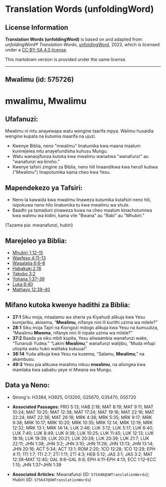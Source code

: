 # Translation Words (unfoldingWord)

## License Information

**Translation Words (unfoldingWord)** is based on and adapted from: _unfoldingWord® Translation Words_, [unfoldingWord](https://unfoldingword.org/utw), 2022, which is licensed under a [CC BY-SA 4.0 license](https://creativecommons.org/licenses/by-sa/4.0/legalcode.en).

This markdown version is provided under the same license.



--------------------------------

## Mwalimu (id: 575726)

mwalimu, Mwalimu
================

Ufafanuzi:
----------

Mwalimu ni mtu anayewapa watu wengine taarifa mpya. Walimu husaidia wengine kupata na kutumia maarifa na ujuzi.

* Kwenye Biblia, neno "mwalimu" linatumika kwa maana maalum kumrejelea mtu anayefundisha kuhusu Mungu.
* Watu wanaojifunza kutoka kwa mwalimu wanaitwa "wanafunzi" au "wanafunzi wa kiroho."
* Kwenye tafsiri zingine za Biblia, neno hili linaandikwa kwa herufi kubwa ("Mwalimu") linapotumika kama cheo kwa Yesu.

Mapendekezo ya Tafsiri:
-----------------------

* Neno la kawaida kwa mwalimu linaweza kutumika kutafsiri neno hili, isipokuwa neno hilo linatumika tu kwa mwalimu wa shule.
* Baadhi ya tamaduni zinaweza kuwa na cheo maalum kinachotumiwa kwa walimu wa kidini, kama vile "Bwana" au "Rabi" au "Mhubiri."

(Tazama pia: mwanafunzi, hubiri)

Marejeleo ya Biblia:
--------------------

* [Mhubiri 1:12–15](https://ref.ly/Eccl1:12-Eccl1:15)
* [Waefeso 4:11–13](https://ref.ly/Eph4:11-Eph4:13)
* [Wagalatia 6:6–8](https://ref.ly/Gal6:6-Gal6:8)
* [Habakuki 2:18](https://ref.ly/Hab2:18)
* [Yakobo 3:2](https://ref.ly/Jas3:2)
* [Yohana 1:37–39](https://ref.ly/John1:37-John1:39)
* [Luka 6:40](https://ref.ly/Luke6:40)
* [Mathayo 12:38–40](https://ref.ly/Matt12:38-Matt12:40)

Mifano kutoka kwenye hadithi za Biblia:
---------------------------------------

* **27:1** Siku moja, mtaalamu wa sheria ya Kiyahudi alikuja kwa Yesu kumjaribu, akisema, “**Mwalimu**, nifanye nini ili kurithi uzima wa milele?”
* **28:1** Siku moja Tajiri na Kiongozi mdogo alikuja kwa Yesu na kumuuliza, “Mwalimu **Mwema**, nifanye nini ili nipate uzima wa milele?”
* **37:2** Baada ya siku mbili kupita, Yesu aliwaambia wanafunzi wake, “Tunarudi Yudea.” “Lakini **Mwalimu**,” wanafunzi walijibu, “Muda mfupi uliopita watu huko walitaka kukuua!”
* **38:14** Yuda alikuja kwa Yesu na kusema, “Salamu, **Mwalimu**,” na akambusu.
* **49:3** Yesu pia alikuwa mwalimu mkuu **mwalimu**, na aliongea kwa mamlaka kwa sababu yeye ni Mwana wa Mungu.

Data ya Neno:
-------------

* Strong's: H3384, H3925, G13200, G25670, G35470, G55720

* **Associated Passages:** PRO 5:13; HAB 2:18; MAT 8:19; MAT 9:11; MAT 10:24; MAT 10:25; MAT 12:38; MAT 17:24; MAT 19:16; MAT 22:16; MAT 22:24; MAT 22:36; MAT 26:18; MRK 4:38; MRK 5:35; MRK 9:17; MRK 9:38; MRK 10:17; MRK 10:20; MRK 10:35; MRK 12:14; MRK 12:19; MRK 12:32; MRK 13:1; MRK 14:14; LUK 2:46; LUK 3:12; LUK 5:17; LUK 6:40; LUK 7:40; LUK 8:49; LUK 9:38; LUK 10:25; LUK 11:45; LUK 12:13; LUK 18:18; LUK 19:39; LUK 20:21; LUK 20:28; LUK 20:39; LUK 21:7; LUK 22:11; JHN 1:38; JHN 3:2; JHN 3:10; JHN 11:28; JHN 13:13; JHN 13:14; JHN 20:16; ACT 5:34; ACT 13:1; ROM 2:20; 1CO 12:28; 1CO 12:29; EPH 4:11; 1TI 1:7; 1TI 2:7; 2TI 1:11; 2TI 4:3; HEB 5:12; JAS 3:1; JAS 3:2; MAT 12:38–MAT 12:40; GAL 6:6–GAL 6:8; EPH 4:11–EPH 4:13; ECC 1:12–ECC 1:15; JHN 1:37–JHN 1:39
* **Associated Articles:** Mwanafunzi (ID: `575448@UWTranslationWords`); Hubiri (ID: `575647@UWTranslationWords`)

